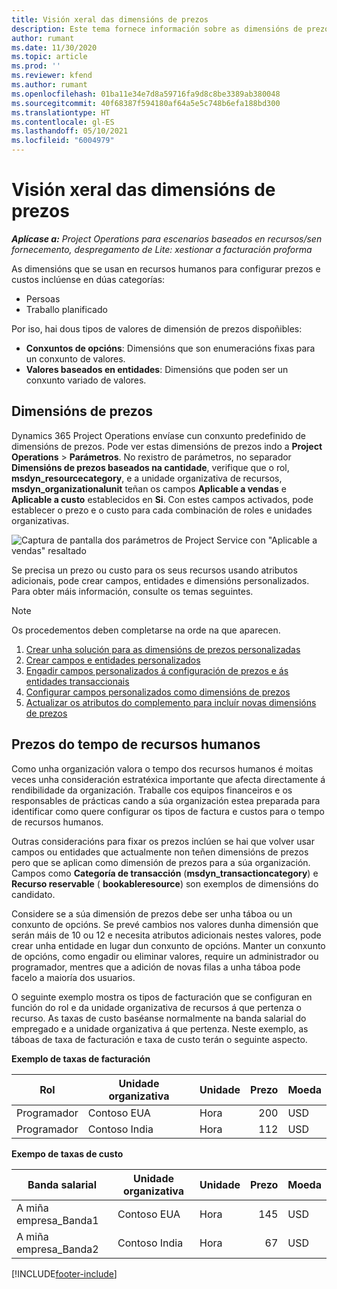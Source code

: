 ```yaml
---
title: Visión xeral das dimensións de prezos
description: Este tema fornece información sobre as dimensións de prezos en Dynamics 365 Project Operations.
author: rumant
ms.date: 11/30/2020
ms.topic: article
ms.prod: ''
ms.reviewer: kfend
ms.author: rumant
ms.openlocfilehash: 01ba11e34e7d8a59716fa9d8c8be3389ab380048
ms.sourcegitcommit: 40f68387f594180af64a5e5c748b6efa188bd300
ms.translationtype: HT
ms.contentlocale: gl-ES
ms.lasthandoff: 05/10/2021
ms.locfileid: "6004979"
---
```

# <a name="pricing-dimensions-overview"></a>Visión xeral das dimensións de prezos

_**Aplícase a:** Project Operations para escenarios baseados en recursos/sen fornecemento, despregamento de Lite: xestionar a facturación proforma_

As dimensións que se usan en recursos humanos para configurar prezos e custos inclúense en dúas categorías:

- Persoas
- Traballo planificado

Por iso, hai dous tipos de valores de dimensión de prezos dispoñibles:

- **Conxuntos de opcións**: Dimensións que son enumeracións fixas para un conxunto de valores.
- **Valores baseados en entidades**: Dimensións que poden ser un conxunto variado de valores.

## <a name="pricing-dimensions"></a>Dimensións de prezos

Dynamics 365 Project Operations envíase cun conxunto predefinido de dimensións de prezos. Pode ver estas dimensións de prezos indo a **Project Operations** > **Parámetros**. No rexistro de parámetros, no separador **Dimensións de prezos baseados na cantidade**, verifique que o rol, **msdyn_resourcecategory**, e a unidade organizativa de recursos, **msdyn_organizationalunit** teñan os campos **Aplicable a vendas** e **Aplicable a custo** establecidos en **Si**. Con estes campos activados, pode establecer o prezo e o custo para cada combinación de roles e unidades organizativas.

![Captura de pantalla dos parámetros de Project Service con "Aplicable a vendas" resaltado](media/PS-OOB-parameters.png)

Se precisa un prezo ou custo para os seus recursos usando atributos adicionais, pode crear campos, entidades e dimensións personalizados. Para obter máis información, consulte os temas seguintes. 
  
  > [!NOTE]
  > Os procedementos deben completarse na orde na que aparecen.

1. [Crear unha solución para as dimensións de prezos personalizadas](../sales/create-solution-custompd.md)
2. [Crear campos e entidades personalizados](create-custom-fields-entities-pricing-dimensions.md)
3. [Engadir campos personalizados á configuración de prezos e ás entidades transaccionais ](add-custom-fields-price-setup-transactional-entities.md)
4. [Configurar campos personalizados como dimensións de prezos ](set-up-custom-fields-pricing-dimensions.md)
5. [Actualizar os atributos do complemento para incluír novas dimensións de prezos](update-plugin-attributes-pd.md)


## <a name="pricing-human-resource-time"></a>Prezos do tempo de recursos humanos
Como unha organización valora o tempo dos recursos humanos é moitas veces unha consideración estratéxica importante que afecta directamente á rendibilidade da organización. Traballe cos equipos financeiros e os responsables de prácticas cando a súa organización estea preparada para identificar como quere configurar os tipos de factura e custos para o tempo de recursos humanos.

Outras consideracións para fixar os prezos inclúen se hai que volver usar campos ou entidades que actualmente non teñen dimensións de prezos pero que se aplican como dimensión de prezos para a súa organización. Campos como **Categoría de transacción** (**msdyn_transactioncategory**) e **Recurso reservable** ( **bookableresource**) son exemplos de dimensións do candidato. 

Considere se a súa dimensión de prezos debe ser unha táboa ou un conxunto de opcións. Se prevé cambios nos valores dunha dimensión que serán máis de 10 ou 12 e necesita atributos adicionais nestes valores, pode crear unha entidade en lugar dun conxunto de opcións. Manter un conxunto de opcións, como engadir ou eliminar valores, require un administrador ou programador, mentres que a adición de novas filas a unha táboa pode facelo a maioría dos usuarios.

O seguinte exemplo mostra os tipos de facturación que se configuran en función do rol e da unidade organizativa de recursos á que pertenza o recurso. As taxas de custo baséanse normalmente na banda salarial do empregado e a unidade organizativa á que pertenza. Neste exemplo, as táboas de taxa de facturación e taxa de custo terán o seguinte aspecto.

**Exemplo de taxas de facturación**

| Rol        | Unidade organizativa    |Unidade      |Prezo      |Moeda  |
| ------------|-------------|----------|----------:|----------|
| Programador   | Contoso EUA  |Hora | 200|USD     |
| Programador   | Contoso India |Hora|   112|USD     |


**Exempo de taxas de custo**

| Banda salarial     | Unidade organizativa    |Unidade      |Prezo      |Moeda  |
| ----------------|-------------|----------|----------:|----------|
| A miña empresa_Banda1 | Contoso EUA  |Hora | 145|USD     |
| A miña empresa_Banda2 | Contoso India |Hora|   67|USD     |


[!INCLUDE[footer-include](../includes/footer-banner.md)]